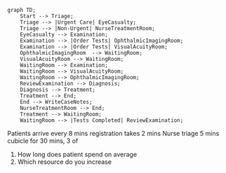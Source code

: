 
```mermaid
graph TD;
    Start --> Triage;
    Triage --> |Urgent Care| EyeCasualty;
    Triage --> |Non-Urgent| NurseTreatmentRoom;
    EyeCasualty --> Examination;
    Examination --> |Order Tests| OphthalmicImagingRoom;
    Examination --> |Order Tests| VisualAcuityRoom;
    OphthalmicImagingRoom  --> WaitingRoom;  
    VisualAcuityRoom --> WaitingRoom;
    WaitingRoom --> Examination;
    WaitingRoom --> VisualAcuityRoom;
    WaitingRoom --> OphthalmicImagingRoom;
    ReviewExamination --> Diagnosis;
    Diagnosis --> Treatment;
    Treatment --> End;
    End --> WriteCaseNotes;
    NurseTreatmentRoom --> End;
    Treatment --> WaitingRoom;
    WaitingRoom --> |Tests Completed| ReviewExamination;
```

Patients arrive every 8 mins
registration takes 2 mins
Nurse triage 5 mins
cubicle for 30 mins, 3 of

1) How long does patient spend on average
2) Which resource do you increase

